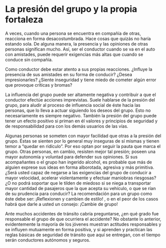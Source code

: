 # La presión del grupo y la propia fortaleza

A veces, cuando una persona se encuentra en compañía de otras, reacciona en forma desacostumbrada. Hace cosas que quizás no haría estando sola. De alguna manera, la presencia y las opiniones de otras personas significan mucho. Así, ser el conductor cuando se va en el auto con amistades, puede requerir exigencias más altas que cuando se conduce sin compañía.

Como conductor debe estar atento a sus propias reacciones. ¿Influye la presencia de sus amistades en su forma de conducir? ¿Desea impresionarles? ¿Siente inseguridad y tiene miedo de cometer algún error que provoque críticas y bromas?

La influencia del grupo puede ser altamente negativa y contribuir a que el conductor efectúe acciones imprevistas. Suele hablarse de la presión del grupo, para aludir al proceso de influencia social de éste hacia las personas, que lo lleva a actuar siguiendo los deseos del grupo. Esto no necesariamente es siempre negativo. También la presión del grupo puede tener un efecto positivo si priman en él valores y principios de seguridad y de responsabilidad para con los demás usuarios de las vías.

Algunas personas se someten con mayor facilidad que otras a la presión del grupo. Éstas se sienten por lo general muy inseguras de sí mismas y tienen temor a “quedar en ridículo”. Por eso optan por seguir la pauta que marca el grupo. Otras personas, en cambio, resisten mejor tal presión; poseen una mayor autonomía y voluntad para defender sus opiniones. Si sus acompañantes o el grupo han ingerido alcohol, es probable que más de alguien exprese sus ideas en forma alborotada, agresiva y más primitiva. ¿Será usted capaz de negarse a las exigencias del grupo de conducir a mayor velocidad, acelerar violentamente y efectuar maniobras riesgosas? ¿O no podrá soportar que le tilden de miedoso si se niega a transportar mayor cantidad de pasajeros que la que acepta su vehículo, o que se rían de su prudencia para conducir? La recomendación para un grupo como éste debe ser: ¡Reflexionen y cambien de estilo! , o en el peor de los casos habrá que darle a usted un consejo: ¡Cambie de grupo!

Ante muchos accidentes de tránsito cabría preguntarse, ¿en qué grado fue responsable el grupo de que ocurriera el accidente? No obstante lo anterior, evidentemente la mayoría de los jóvenes muestran actitudes responsables y se influyen mutuamente en forma positiva, y si aprenden y practican las reglas básicas de seguridad de tránsito que aquí se entregan, con el tiempo serán conductores autónomos y seguros.



